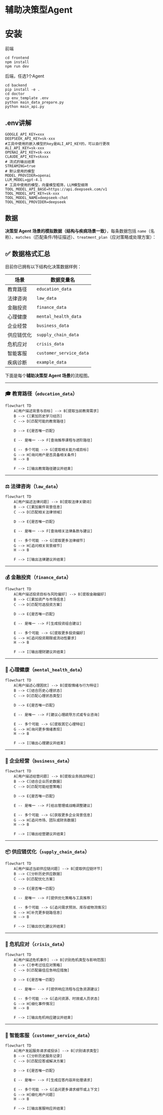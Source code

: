 # 辅助决策型Agent

# 安装
前端
```
cd frontend
npm install
npm run dev
```

后端，任选1个Agent
```
cd backend
pip install -e .
cd doctor
cp env_template .env
python main_data_prepare.py
python main_api.py
```
## .env讲解
```
GOOGLE_API_KEY=xxx
DEEPSEEK_API_KEY=sk-xxx
#工具中使用的嵌入模型的key是ALI_API_KEY的，可以自行更改
ALI_API_KEY=sk-xxx
OPENAI_API_KEY=sk-xxx
CLAUDE_API_KEY=skxxx
# 流式的输出结果
STREAMING=true
# 默认使用的模型
MODEL_PROVIDER=openai
LLM_MODEL=gpt-4.1
# 工具中使用的模型，向量模型粗筛，LLM模型细筛
TOOL_MODEL_API_BASE=https://api.deepseek.com/v1
TOOL_MODEL_API_KEY=sk-xxx
TOOL_MODEL_NAME=deepseek-chat
TOOL_MODEL_PROVIDER=deepseek
```

## 数据

**决策型 Agent 场景的模拟数据（结构与疾病场景一致）**，每条数据包括 `name`（名称）、`matches`（匹配条件/特征描述）、`treatment_plan`（应对策略或处理方案）：


## ✅ 数据格式汇总

目前你已拥有以下结构化决策数据样例：

| 场景       | 数据变量名              |
| ---------- | ----------------------- |
| 教育路径   | `education_data`        |
| 法律咨询   | `law_data`              |
| 金融投资   | `finance_data`          |
| 心理健康   | `mental_health_data`    |
| 企业经营   | `business_data`         |
| 供应链优化 | `supply_chain_data`     |
| 危机应对   | `crisis_data`           |
| 智能客服   | `customer_service_data` |
| 疾病诊断   | `example_data`          |


下面是每个**辅助决策型 Agent 场景**的流程图。

---

### 🎓 教育路径（`education_data`）

```mermaid
flowchart TD
    A[用户描述背景与目标] --> B[提取当前教育需求]
    B --> C[累加历史学习经历]
    C --> D[匹配可能的教育路径]

    D --> E{是否唯一匹配}

    E -- 是唯一 --> F[查询推荐课程与进阶路径]

    E -- 多个可能 --> G[提取相关能力或目标]
    G --> H[询问用户是否具备相关条件]
    H --> B

    F --> I[输出教育路径建议并结束]
```

---

### ⚖️ 法律咨询（`law_data`）

```mermaid
flowchart TD
    A[用户描述法律问题] --> B[提取法律关键词]
    B --> C[累加案件背景信息]
    C --> D[匹配相关法律领域]

    D --> E{是否唯一匹配}

    E -- 是唯一 --> F[查询相关法律条款与建议]

    E -- 多个可能 --> G[提取更多法律细节]
    G --> H[追问相关背景细节]
    H --> B

    F --> I[输出法律建议并结束]
```

---

### 💰 金融投资（`finance_data`）

```mermaid
flowchart TD
    A[用户描述投资目标与风险偏好] --> B[提取金融偏好]
    B --> C[累加资产与市场信息]
    C --> D[匹配可选投资方案]

    D --> E{是否唯一匹配}

    E -- 是唯一 --> F[生成投资组合建议]

    E -- 多个可能 --> G[提取更多投资偏好]
    G --> H[追问投资期限或流动性要求]
    H --> B

    F --> I[输出理财建议并结束]
```

---

### 🧠 心理健康（`mental_health_data`）

```mermaid
flowchart TD
    A[用户描述心理困扰] --> B[提取情绪与行为特征]
    B --> C[结合历史心理状态]
    C --> D[匹配心理状态类型]

    D --> E{是否唯一匹配}

    E -- 是唯一 --> F[建议心理疏导方式或专业咨询]

    E -- 多个可能 --> G[提取其它心理特征]
    G --> H[询问更多情绪表现]
    H --> B

    F --> I[输出心理建议并结束]
```

---

### 🏢 企业经营（`business_data`）

```mermaid
flowchart TD
    A[用户描述经营问题] --> B[提取业务挑战特征]
    B --> C[结合企业历史数据]
    C --> D[匹配可能经营策略]

    D --> E{是否唯一匹配}

    E -- 是唯一 --> F[给出管理或战略调整建议]

    E -- 多个可能 --> G[获取更多企业背景信息]
    G --> H[追问市场、团队或财务数据]
    H --> B

    F --> I[输出经营建议并结束]
```

---

### 📦 供应链优化（`supply_chain_data`）

```mermaid
flowchart TD
    A[用户描述当前供应链问题] --> B[提取供应链环节]
    B --> C[分析历史供应数据]
    C --> D[匹配优化方案]

    D --> E{是否唯一匹配}

    E -- 是唯一 --> F[提供优化策略与工具推荐]

    E -- 多个可能 --> G[追问需求预测、库存或物流情况]
    G --> H[补充更多链路信息]
    H --> B

    F --> I[输出优化建议并结束]
```

---

### 🚨 危机应对（`crisis_data`）

```mermaid
flowchart TD
    A[用户描述危机事件] --> B[识别危机类型与影响范围]
    B --> C[参考过往应对策略]
    C --> D[匹配最佳应急响应措施]

    D --> E{是否唯一匹配}

    E -- 是唯一 --> F[提供响应流程与应急资源建议]

    E -- 多个可能 --> G[追问资源、时效或人员状态]
    G --> H[细化事件情况]
    H --> B

    F --> I[输出危机响应建议并结束]
```

---

### 🤖 智能客服（`customer_service_data`）

```mermaid
flowchart TD
    A[用户发起服务请求或投诉] --> B[识别请求类型]
    B --> C[分析历史服务记录]
    C --> D[匹配应答或解决方案]

    D --> E{是否唯一匹配}

    E -- 是唯一 --> F[生成应答内容并处理请求]

    E -- 多个可能 --> G[追问更多请求细节或上下文]
    G --> H[细化用户问题]
    H --> B

    F --> I[输出客服响应并结束]
```
